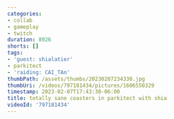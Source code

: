 ```yaml
---
categories:
- collab
- gameplay
- twitch
duration: 8926
shorts: []
tags:
- 'guest: shialatier'
- parkitect
- 'raiding: CAI_TAn'
thumbPath: /assets/thumbs/20230207234330.jpg
thumbUri: /videos/797181434/pictures/1606550329
timestamp: 2023-02-07T17:43:30-06:00
title: totally sane coasters in parkitect with shia
videoId: '797181434'
---
```

